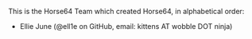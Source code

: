 
This is the Horse64 Team which created Horse64,
in alphabetical order:

- Ellie June (@ell1e on GitHub, email: kittens AT wobble DOT ninja)
